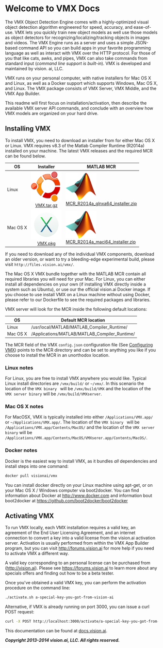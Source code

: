 # Welcome to VMX Docs


The VMX Object Detection Engine comes with a highly-optimized visual
object detection algorithm engineered for speed, accuracy, and
ease-of-use.  VMX lets you quickly train new object models as well use
those models as object detectors for recognizing/localizing/tracking
objects in images and videos. The VMX Engine runs as a server and uses
a simple JSON-based command API so you can build apps in your favorite
programming language as well as interact with VMX over the HTTP
protocol.  For those of you that like cats, awks, and pipes, VMX can
also take commands from standard input (*command line support is
built-in*).  VMX is developed and maintained by vision. ai, LLC.

VMX runs on your personal computer, with native installers for Mac OS
X and Linux, as well as a Docker support which supports Windows, Mac
OS X, and Linux.  The VMX package consists of VMX Server, VMX Middle,
and the VMX App Builder.

This readme will first focus on installation/activation, then describe
the available VMX server API commands, and conclude with an overview
how VMX models are organized on your hard drive.

## Installing VMX

To install VMX, you need to download an installer from for either Mac
OS X or Linux. VMX requires v8.3 of the Matlab Compiler Runtime
(R2014a) installed on your machine.  The latest VMX releases and the
required MCR can be found below.

OS | Installer | MATLAB MCR
---|:----: | ---
Linux | <img src="img/ubuntu.png" alt="Drawing" style="width: 100px;"/><br/><a href="http://files.vision.ai/vmx/Linux/VMX.tar.gz">VMX.tar.gz</a> | <img src="img/matlab.png" style="width:100px;"> <br/><a href="http://www.mathworks.com/supportfiles/downloads/R2014a/deployment_files/R2014a/installers/glnxa64/MCR_R2014a_glnxa64_installer.zip">MCR_R2014a_glnxa64_installer.zip</a>
Mac OS X | <img src="img/osx.png" alt="Drawing" style="width: 100px;"/><br/><a href="http://files.vision.ai/vmx/Mac/VMX.pkg">VMX.pkg</a> | <img src="img/matlab.png" style="width:100px;"> <br/><a href="http://www.mathworks.com/supportfiles/downloads/R2014a/deployment_files/R2014a/installers/maci64/MCR_R2014a_maci64_installer.zip">MCR_R2014a_maci64_installer.zip</a>

If you need to download any of the individual VMX components, download
an older version, or want to try a bleeding-edge experimental build,
please visit `http://files.vision.ai/vmx/`.

The Mac OS X VMX bundle together with the MATLAB MCR contain all
required libraries you will need for your Mac.  For Linux, you can
either install all dependencies on your own (if installing VMX
directly inside a system such as Ubuntu), or use our the official
vision.ai Docker image.  If you choose to use install VMX on a Linux
machine without using Docker, please refer to our Dockerfile to see
the required packages and libraries.

VMX server will look for the MCR inside the following default
locations:

OS | Default MCR location
------- | ---------
Linux    | /usr/local/MATLAB/MATLAB_Compiler_Runtime/
Mac OS X | /Applications/MATLAB/MATLAB_Compiler_Runtime/

The MCR field of the VMX `config.json` configuration file (See
[Configuring VMX](#configuration)) points to the MCR directory and can
be set to anything you like if you choose to install the MCR in an
unorthodox location.

### Linux notes

For Linux, you are free to install VMX anywhere you would like.
Typical Linux install directories are `/vmx/build/` or `~/vmx/`. In
this scenario the location of the `VMX binary ` will be
`/vmx/build/VMX` and the location of the `VMX server binary` will be
`/vmx/build/VMXserver`.

### Mac OS X notes

For MacOSX, VMX is typically installed into either
`/Applications/VMX.app/` or `~/Applications/VMX.app/`. The location of
the `VMX binary ` will be `/Applications/VMX.app/Contents/MacOS/` and
the location of the `VMX server binary` will be
`/Applications/VMX.app/Contents/MacOS/VMXserer.app/Contents/MacOS/`.

### Docker notes

Docker is the easiest way to install VMX, as it bundles *all*
dependencies and install steps into one command:

```sh
docker pull visionai/vmx
```

You can install docker directly on your Linux machine using apt-get,
or on your Mac OS X / Windows computer via boot2docker.  You can find
information about Docker at http://www.docker.com and information bout
boot2docker at https://github.com/boot2docker/boot2docker

## Activating VMX

To run VMX locally, each VMX installation requires a valid key, an
agreement of the End User Licensing Agreement, and an internet
connection to convert a key into a valid license from the vision.ai
activation server.  Activation is usually performed from within the
VMX App Builder program, but you can visit http://forums.vision.ai for
more help if you need to activate VMX a different way.


A valid key corresponding to an personal license can be purchased from
(http://vision.ai).  Please see https://forums.vision.ai to learn more
about any specials offers and finding out how to be a beta tester.

Once you've obtained a valid VMX key, you can perform the activation
procedure on the command line:

```sh
./activate.sh a-special-key-you-got-from-vision-ai
```

Alternative, if VMX is already running on port 3000, you can issue a
curl POST request:

```sh
curl -X POST http://localhost:3000/activate/a-special-key-you-got-from-vision-ai
```



This documentation can be found at
[docs.vision.ai](http://docs.vision.ai).

***Copyright 2013-2014 vision.ai, LLC. All rights reserved.***
